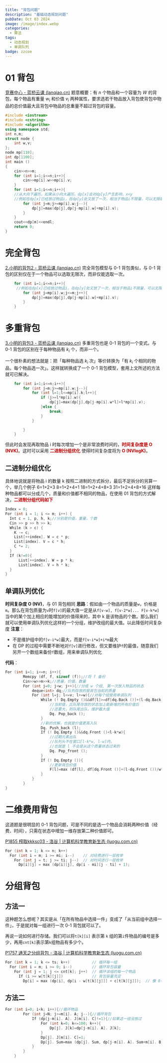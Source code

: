```yaml
---
title: "背包问题"
description: "基础动态规划问题"
pubDate: Oct 03 2024
image: /image/index.webp
categories:
  - 算法
tags:
  - 动态规划
  - 单调队列
badge: zzcoe
---
```



# 01 背包
[竞赛中心 - 蓝桥云课 (lanqiao.cn)](https://www.lanqiao.cn/problems/1174/learning/?page=1&first_category_id=1&name=%E5%B0%8F%E6%98%8E%E7%9A%84%E8%83%8C%E5%8C%85)
题意概要：有 $n$ 个物品和一个容量为 $W$ 的背包，每个物品有重量 $w_i$ 和价值 $v_i$ 两种属性，要求选若干物品放入背包使背包中物品的总价值最大且背包中物品的总重量不超过背包的容量。
```cpp
#include <iostream>
#include <cstring>
#include <algorithm>
using namespace std;
int n,m;
struct node {
    int w,v;
};
node mp[110];
int dp[1100];
int main ()
{
    cin>>n>>m;
    for (int i=1;i<=n;i++){
        cin>>mp[i].w>>mp[i].v;
    }
    for (int i=1;i<=n;i++){
    //从大向下遍历，如果从小向大遍历，dp[x]会对dp[y]产生影响，x<y
    //例如在dp[x]已经放过物品i，在dp[y]处又放了一次，相当于物品i不限量，可以无限取
        for (int j=m;j>=mp[i].w;j--){
            dp[j]=max(dp[j],dp[j-mp[i].w]+mp[i].v);
        }
    }
    cout<<dp[m]<<endl;
    return 0;
}
```
# 完全背包
[2.小明的背包2 - 蓝桥云课 (lanqiao.cn)](https://www.lanqiao.cn/problems/1175/learning/?page=1&first_category_id=1&name=%E5%B0%8F%E6%98%8E%E7%9A%84%E8%83%8C%E5%8C%85)
完全背包模型与 0-1 背包类似，与 0-1 背包的区别仅在于一个物品可以选取无限次，而非仅能选取一次。
```cpp
    for (int i=1;i<=n;i++){
     //例如在dp[x]已经放过物品i，在dp[y]处又放了一次，相当于物品i不限量，可以无限取
        for (int j=mp[i].w;j<=m;j++){
            dp[j]=max(dp[j],dp[j-mp[i].w]+mp[i].v);
        }
    }
```
# 多重背包
[3.小明的背包3 - 蓝桥云课 (lanqiao.cn)](https://www.lanqiao.cn/problems/1176/learning/?page=1&first_category_id=1&name=%E5%B0%8F%E6%98%8E%E7%9A%84%E8%83%8C%E5%8C%85)
多重背包也是 0-1 背包的一个变式。与 0-1 背包的区别在于每种物品有 $k_i$ 个，而非一个。

一个很朴素的想法就是：把「每种物品选 $k_i$ 次」等价转换为「有 $k_i$ 个相同的物品，每个物品选一次」。这样就转换成了一个 0-1 背包模型，套用上文所述的方法就可已解决。
```cpp
    for (int i=1;i<=n;i++){
        for (int j=m;j>=mp[i].w;j--){
            for (int l=1;l<=mp[i].k;l++){
                if (j>=l*mp[i].w){
                    dp[j]=max(dp[j],dp[j-mp[i].w*l]+l*mp[i].v);
                }else {
                    break;
                }
            }

        }
    }
```
但此时会发现再取物品 i 时每次增加一个是非常浪费时间的，**<font color="#c00000">时间复杂度是 O (NVK)</font>**。这时可以采用 **<font color="#c00000">二进制分组优化</font>** 使得时间复杂度将为 **<font color="#c00000">O (NVlogK)</font>**。
## 二进制分组优化
具体地说就是将物品 i 的数量 k 按照二进制的方式拆分，最后不足拆分的另算一个，举几个例子
	6=1+2+3
	8=1+2+4+1
	18=1+2+4+8+3
	31=1+2+4+8+16
这样每种物品都可以分成几个，质量和价值都不相同的物品，在使用 01 背包的方式解决，**<font color="#c00000">二进制分组代码如下</font>**
```cpp
Index = 0;
For (int i = 1; i <= m; i++) {
  Int c = 1, p, h, k;//分别是价值，重量，个数
  Cin >> p >> h >> k;
  While (k > c) {
    K -= c;
    List[++index]. W = c * p;
    List[index]. V = c * h;
    C *= 2;
  }
  If (k!=0){
	  List[++index]. W = p * k;
	  List[index]. V = h * k;
  }
}
```

## 单调队列优化

**时间复杂度 O (NV)**，与 01 背包相同
**思路**：假如由一个物品的质量是`w`，价格是`m`。那么在背包质量为`v`时`f[v]`的最大值一定是从`f[v-w], f[v-2*w]... F[v-k*w]`当中的某个加上相应的能增加的价值得来的，其中 k 是该物品的个数。那么我们就可以使用单调队列优化这样的一个分组，维护改组的最大值。以此降低时间复杂度
**注意**：
- 不是维护组中的`f[v-i*w]`最大，而是`f[v-i*w]+i*m`最大
- 在 DP 的过程中需要不断地对`f[v]`进行修改，但又要维护`f`的最值，随意我们另开一个数组来备份`f`数组，用来单调队列优化

**代码**：
```cpp
For (int i=1; i<=n; i++){
		Memcpy (df, f, sizeof (f));//将 f 备份
		Cin>>w>>m>>k;//质量，价值，数量
		For (int j=0; j<w; j++){//分成 w 个组, 第一次放入物品的状态
			deque<int> dq;//队列存放的是背包当前的质量
			For (int l=j; l<=v; l+=w){//对每个组使用单调队列
				While (! Dq.Empty ()&&df[l]>=df[dq.Back ()]+(l-dq.Back ())/w*m){
					//当前值，比队尾存放的状态加上能新增的所有价值后
					//还要大，则队尾出队，维护最大值
					Dq. Pop_back ();
				}
				//新的优解，也就是价值更高入队
				Dq. Push_back (l);
				If (! Dq.Empty ()&&dq.Front ()<l-k*w){
					//过期元素出队
					//队列头不在窗口[l-k*w, l-w]内，
					//也就是 l 不会是从这个质量状态过来的
					Dq. Pop_front ();
				}
				If (! Dq.Empty ()){
					//更新背包价值
					F[l]=max (df[l], df[dq.Front ()]+(l-dq.Front ())/w*m);
				}
			}
		}
}
```



# 二维费用背包
这道题是很明显的 0-1 背包问题，可是不同的是选一个物品会消耗两种价值（经费、时间），只需在状态中增加一维存放第二种价值即可。

[P1855 榨取kkksc03 - 洛谷 | 计算机科学教育新生态 (luogu.com.cn)](https://www.luogu.com.cn/problem/P1855)
```cpp
For (int k = 1; k <= n; k++)
  For (int i = m; i >= mi; i--)    // 对经费进行一层枚举
    For (int j = t; j >= ti; j--)  // 对时间进行一层枚举
      Dp[i][j] = max (dp[i][j], dp[i - mi][j - ti] + 1);
```


# 分组背包

## 方法一
这种题怎么想呢？其实是从「在所有物品中选择一件」变成了「从当前组中选择一件」，于是就对每一组进行一次 0-1 背包就可以了。

再说一说如何进行存储。我们可以将`t[k][i]` 表示第 `k` 组的第`i`件物品的编号是多少，再用`cnt[k]`表示第`k`组物品有多少个。

[P1757 通天之分组背包 - 洛谷 | 计算机科学教育新生态 (luogu.com.cn)](https://www.luogu.com.cn/problem/P1757)
```cpp
For (int k = 1; k <= ts; k++)          // 循环每一组
  For (int i = m; i >= 0; i--)         // 循环背包容量
    For (int j = 1; j <= cnt[k]; j++)  // 循环该组的每一个物品
      If (i >= w[t[k][j]])             // 背包容量充足
        Dp[i] = max (dp[i], dp[i - w[t[k][j]]] + c[t[k][j]]);  // 像 0-1 背包一样状态转移
```

## 方法二
```cpp
For (int i=0; i<k; i++){//循环物品
        For (int j=N; j>=m[i]. A; j--){//循环背包
            If (dp[j-m[i]. A]. J[m[i]. C]!=1){//如果这一组没放过
                For (int k=0; k<=100; k++){
                    Dp[j]. J[k]=dp[j-m[i]. A]. J[k];
                }
                Dp[j]. J[m[i]. C]=1;
                Dp[j]. Sum=max (dp[j]. Sum, dp[j-m[i]. A]. Sum+m[i]. B);
            }
        }
    }
```